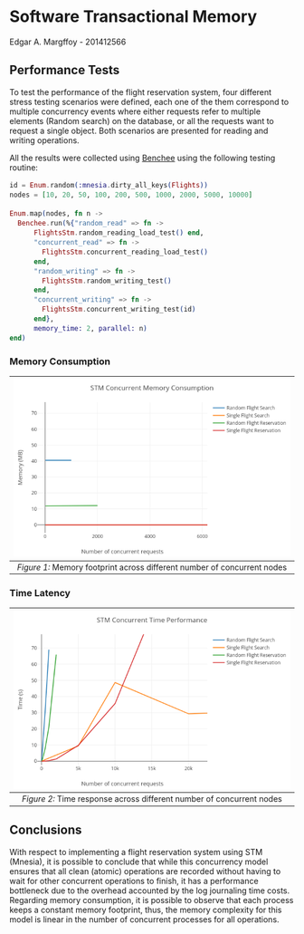 # Software Transactional Memory
Edgar A. Margffoy - 201412566

## Performance Tests
To test the performance of the flight reservation system, four different stress testing scenarios were defined, each one of the them correspond to multiple concurrency events where either requests refer to multiple elements (Random search) on the database, or all the requests want to request a single object. Both scenarios are presented for reading and writing operations.

All the results were collected using [Benchee](https://github.com/PragTob/benchee) using the following testing routine:

```elixir
id = Enum.random(:mnesia.dirty_all_keys(Flights))
nodes = [10, 20, 50, 100, 200, 500, 1000, 2000, 5000, 10000]

Enum.map(nodes, fn n ->
  Benchee.run(%{"random_read" => fn ->
      FlightsStm.random_reading_load_test() end,
      "concurrent_read" => fn ->
        FlightsStm.concurrent_reading_load_test()
      end,
      "random_writing" => fn ->
        FlightsStm.random_writing_test()
      end,
      "concurrent_writing" => fn ->
        FlightsStm.concurrent_writing_test(id)
      end},
      memory_time: 2, parallel: n)
end)
```

### Memory Consumption
| ![horses](./Memory_Footprint.png) |
|:--:|
| *Figure 1:* Memory footprint across different number of concurrent nodes |

### Time Latency
| ![horses](./Time_Performance.png) |
|:--:|
| *Figure 2:* Time response across different number of concurrent nodes |


## Conclusions
With respect to implementing a flight reservation system using STM (Mnesia), it is possible to conclude that while this concurrency model ensures that all clean (atomic) operations are recorded without having to wait for other concurrent operations to finish, it has a performance bottleneck due to the overhead accounted by the log journaling time costs. Regarding memory consumption, it is possible to observe that each process keeps a constant memory footprint, thus, the memory complexity for this model is linear in the number of concurrent processes for all operations.

